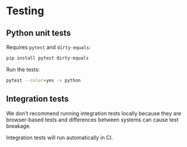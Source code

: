 # Testing

## Python unit tests

Requires `pytest` and `dirty-equals`:

```bash
pip install pytest dirty-equals
```

Run the tests:

```bash
pytest --color=yes -v python
```

## Integration tests

We don't recommend running integration tests locally because they are browser-based
tests and differences between systems can cause test breakage.

Integration tests will run automatically in CI.
